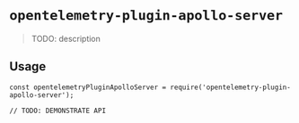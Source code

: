 # `opentelemetry-plugin-apollo-server`

> TODO: description

## Usage

```
const opentelemetryPluginApolloServer = require('opentelemetry-plugin-apollo-server');

// TODO: DEMONSTRATE API
```
